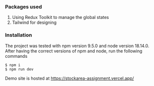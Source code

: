 ### Packages used
1. Using Redux Toolkit to manage the global states
2. Tailwind for designing


### Installation
The project was tested with npm version 9.5.0 and node version 18.14.0. After having the correct versions of npm and node, run the following commands
```
$ npm i
$ npm run dev
```

Demo site is hosted at https://stockarea-assignment.vercel.app/